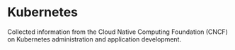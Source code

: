 # Kubernetes
Collected information from the Cloud Native Computing Foundation (CNCF) on Kubernetes administration and application development.
